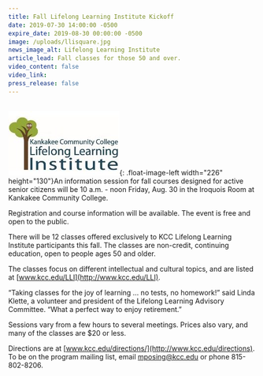 ```yaml
---
title: Fall Lifelong Learning Institute Kickoff
date: 2019-07-30 14:00:00 -0500
expire_date: 2019-08-30 00:00:00 -0500
image: /uploads/llisquare.jpg
news_image_alt: Lifelong Learning Institute
article_lead: Fall classes for those 50 and over.
video_content: false
video_link:
press_release: false
---
```


<br>![](/uploads/llithumbnail.jpg){: .float-image-left width="226" height="130"}An information session for fall courses designed for active senior citizens will be 10 a.m. - noon Friday, Aug. 30 in the Iroquois Room at Kankakee Community College.&nbsp;

Registration and course information will be available. The event is free and open to the public.&nbsp;

There will be 12 classes offered exclusively to KCC Lifelong Learning Institute participants this fall. The classes are non-credit, continuing education, open to people ages 50 and older.&nbsp;

The classes focus on different intellectual and cultural topics, and are listed at [www.kcc.edu/LLI](http://www.kcc.edu/LLI).

“Taking classes for the joy of learning … no tests, no homework\!” said Linda Klette, a volunteer and president of the Lifelong Learning Advisory Committee. “What a perfect way to enjoy retirement.”

Sessions vary from a few hours to several meetings. Prices also vary, and many of the classes are $20 or less. &nbsp;&nbsp;

Directions are at [www.kcc.edu/directions/](http://www.kcc.edu/directions). To be on the program mailing list, email [mposing@kcc.edu](mailto:mposing@kcc.edu) or phone 815-802-8206.